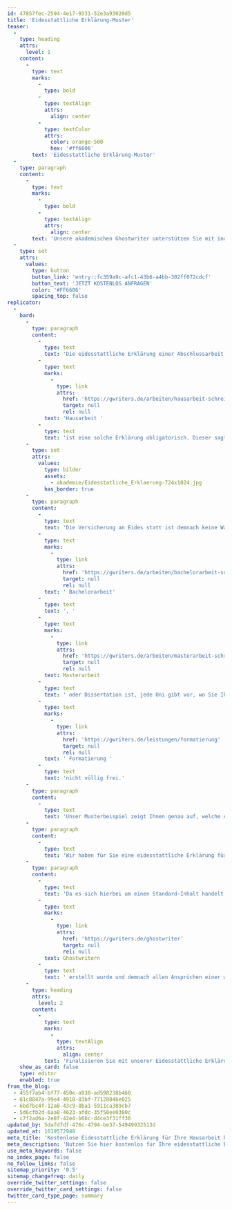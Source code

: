 ```yaml
---
id: 47857fec-2594-4e17-9331-52e3a93020d5
title: 'Eidesstattliche Erklärung-Muster'
teaser:
  -
    type: heading
    attrs:
      level: 1
    content:
      -
        type: text
        marks:
          -
            type: bold
          -
            type: textAlign
            attrs:
              align: center
          -
            type: textColor
            attrs:
              color: orange-500
              hex: '#ff6606'
        text: 'Eidesstattliche Erklärung-Muster'
  -
    type: paragraph
    content:
      -
        type: text
        marks:
          -
            type: bold
          -
            type: textAlign
            attrs:
              align: center
        text: 'Unsere akademischen Ghostwriter unterstützen Sie mit individuellen Vorlagen, persönlichen Coachings oder unserem professionellen Ghostwriting-Service bei Ihrer Abschlussarbeit!'
  -
    type: set
    attrs:
      values:
        type: button
        button_link: 'entry::fc359a9c-afc1-43b6-a4bb-302ff072cdcf'
        button_text: 'JETZT KOSTENLOS ANFRAGEN'
        color: '#FF6606'
        spacing_top: false
replicator:
  -
    bard:
      -
        type: paragraph
        content:
          -
            type: text
            text: 'Die eidesstattliche Erklärung einer Abschlussarbeit zeichnet jedes Werk als einzigartig aus und gibt Auskunft über den Autor. Spätestens bei der Abgabe der ersten '
          -
            type: text
            marks:
              -
                type: link
                attrs:
                  href: 'https://gwriters.de/arbeiten/hausarbeit-schreiben-lassen'
                  target: null
                  rel: null
            text: 'Hausarbeit '
          -
            type: text
            text: 'ist eine solche Erklärung obligatorisch. Dieser sagt aus, dass die akademische Arbeit ohne fremde Hilfe erstellt wurde.'
      -
        type: set
        attrs:
          values:
            type: bilder
            assets:
              - akademie/Eidesstatliche_Erklaerung-724x1024.jpg
            has_border: true
      -
        type: paragraph
        content:
          -
            type: text
            text: 'Die Versicherung an Eides statt ist demnach keine Wahloption, sondern gilt als Nachweis, dass Sie entsprechend der Prüfungsordnung Ihre Arbeit ohne fremde Hilfe angefertigt haben. Ob es eine eidesstattliche Erklärung in einer'
          -
            type: text
            marks:
              -
                type: link
                attrs:
                  href: 'https://gwriters.de/arbeiten/bachelorarbeit-schreiben-lassen'
                  target: null
                  rel: null
            text: ' Bachelorarbeit'
          -
            type: text
            text: ', '
          -
            type: text
            marks:
              -
                type: link
                attrs:
                  href: 'https://gwriters.de/arbeiten/masterarbeit-schreiben-lassen'
                  target: null
                  rel: null
            text: Masterarbeit
          -
            type: text
            text: ' oder Dissertation ist, jede Uni gibt vor, wo Sie Ihre Unterschrift zu leisten haben. Häufig wird die Versicherung an Eides statt direkt nach dem Deckblatt oder auch erst am Ende der Arbeit eingepflegt. Daher steht Ihnen die'
          -
            type: text
            marks:
              -
                type: link
                attrs:
                  href: 'https://gwriters.de/leistungen/formatierung'
                  target: null
                  rel: null
            text: ' Formatierung '
          -
            type: text
            text: 'nicht völlig frei.'
      -
        type: paragraph
        content:
          -
            type: text
            text: 'Unser Musterbeispiel zeigt Ihnen genau auf, welche Angaben keinesfalls fehlen dürfen und wie Sie Ihre persönliche Erklärung formatieren sollten. Schließlich ist die gesamte akademische Arbeit ohne eigenständiges Arbeiten und deren Bestätigung nicht gültig. Diese Versicherung ist für den Prüfer sowie für die Universität bestimmt und dokumentiert die Eigenleistung des Autors.'
      -
        type: paragraph
        content:
          -
            type: text
            text: 'Wir haben für Sie eine eidesstattliche Erklärung für Ihre wissenschaftliche Arbeit vorbereitet, die Sie mühelos in Ihre eigene Arbeit einfügen können. Oft stellt ein Praxisbeispiel erst die genauen Details dar und macht die Pflichtinhalte eindeutig klar. Zudem können Sie somit Punkt für Punkt prüfen, ob Ihre eigene Versicherung an Eides statt alle Fakten beinhaltet und ordnungsgemäß in Ihre Arbeit eingefügt ist.'
      -
        type: paragraph
        content:
          -
            type: text
            text: 'Da es sich hierbei um einen Standard-Inhalt handelt, empfiehlt es sich, spätestens bei der ersten Hausarbeit eine Mustervorlage zu verwenden. Unsere Vorlage hat den Vorteil, dass diese professionell von akademischen '
          -
            type: text
            marks:
              -
                type: link
                attrs:
                  href: 'https://gwriters.de/ghostwriter'
                  target: null
                  rel: null
            text: Ghostwritern
          -
            type: text
            text: ' erstellt wurde und demnach allen Ansprüchen einer wissenschaftlichen Arbeit entspricht.'
      -
        type: heading
        attrs:
          level: 2
        content:
          -
            type: text
            marks:
              -
                type: textAlign
                attrs:
                  align: center
            text: 'Finalisieren Sie mit unserer Eidesstattliche Erklärung-Muster Ihre Abschlussarbeit!'
    show_as_card: false
    type: editor
    enabled: true
from_the_blog:
  - 455f7ab4-bf77-450e-a938-ad598238b460
  - 61c8847a-99e4-4910-83bf-77128046e025
  - 6bd7bc4f-12a8-43c9-8ba1-5911ca389cb7
  - 5d6cfb2d-6aa8-4623-afdc-35f50ee0380c
  - c7f2ad6a-2e8f-42e4-b6bc-d4ce3f31ff30
updated_by: 5dafdfdf-476c-4794-be37-54949932513d
updated_at: 1619572948
meta_title: 'Kostenlose Eidesstattliche Erklärung für Ihre Hausarbeit herunterladen'
meta_description: 'Nutzen Sie hier kostenlos für Ihre eidesstattliche Erklärung Muster und Vorlagen, die in keiner Abschlussarbeit fehlen dürfen.'
use_meta_keywords: false
no_index_page: false
no_follow_links: false
sitemap_priority: '0.5'
sitemap_changefreq: daily
override_twitter_settings: false
override_twitter_card_settings: false
twitter_card_type_page: summary
---
```

